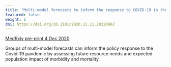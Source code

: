 ```yaml
---
title: "Multi-model forecasts to inform the response to COVID-19 in the UK"
featured: false
weight: 1
doi: https://doi.org/10.1101/2020.11.11.20220962
---
```


[MedRxiv pre-print 4 Dec 2020]({{page.doi}})

Groups of multi-model forecasts can inform the policy response to the
Covid-19 pandemic by assessing future resource needs and expected
population impact of morbidity and mortality.
